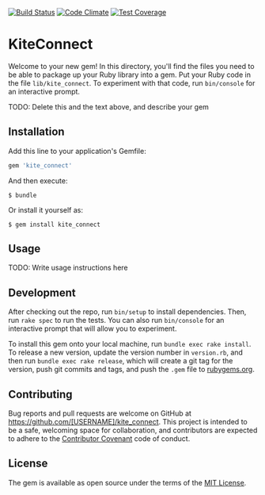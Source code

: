 [![Build Status](https://travis-ci.org/sachinsudheendra/kite_connect.svg?branch=master)](https://travis-ci.org/sachinsudheendra/kite_connect) [![Code Climate](https://codeclimate.com/github/sachinsudheendra/kite_connect/badges/gpa.svg)](https://codeclimate.com/github/sachinsudheendra/kite_connect) [![Test Coverage](https://codeclimate.com/github/sachinsudheendra/kite_connect/badges/coverage.svg)](https://codeclimate.com/github/sachinsudheendra/kite_connect/coverage)

# KiteConnect

Welcome to your new gem! In this directory, you'll find the files you need to be able to package up your Ruby library into a gem. Put your Ruby code in the file `lib/kite_connect`. To experiment with that code, run `bin/console` for an interactive prompt.

TODO: Delete this and the text above, and describe your gem

## Installation

Add this line to your application's Gemfile:

```ruby
gem 'kite_connect'
```

And then execute:

    $ bundle

Or install it yourself as:

    $ gem install kite_connect

## Usage

TODO: Write usage instructions here

## Development

After checking out the repo, run `bin/setup` to install dependencies. Then, run `rake spec` to run the tests. You can also run `bin/console` for an interactive prompt that will allow you to experiment.

To install this gem onto your local machine, run `bundle exec rake install`. To release a new version, update the version number in `version.rb`, and then run `bundle exec rake release`, which will create a git tag for the version, push git commits and tags, and push the `.gem` file to [rubygems.org](https://rubygems.org).

## Contributing

Bug reports and pull requests are welcome on GitHub at https://github.com/[USERNAME]/kite_connect. This project is intended to be a safe, welcoming space for collaboration, and contributors are expected to adhere to the [Contributor Covenant](http://contributor-covenant.org) code of conduct.


## License

The gem is available as open source under the terms of the [MIT License](http://opensource.org/licenses/MIT).
